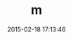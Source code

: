 ---
layout: post
title:  "m"
repo:   "qrush/m"
date:   2015-02-18 17:13:46
gemurl: https://github.com/qrush/m
---